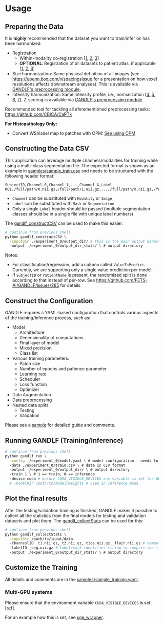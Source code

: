 # Usage

## Preparing the Data

It is **highly** recommended that the dataset you want to train/infer on has been harmonized:

- Registration
  - Within-modality co-registration [[1](https://doi.org/10.1109/TMI.2014.2377694), [2](https://doi.org/10.1038/sdata.2017.117), [3](https://arxiv.org/abs/1811.02629)]
  - **OPTIONAL**: Registration of all datasets to patient atlas, if applicable [[1](https://doi.org/10.1109/TMI.2014.2377694), [2](https://doi.org/10.1038/sdata.2017.117), [3](https://arxiv.org/abs/1811.02629)]
- Size harmonization: Same physical definition of all images (see https://upenn.box.com/v/spacingsIssue for a presentation on how voxel resolutions affects downstream analyses). This is available via [GANDLF's preprocessing module](##Customize-the-Training).
- Intensity harmonization: Same intensity profile, i.e., normalization [[4](https://doi.org/10.1016/j.nicl.2014.08.008), [5](https://visualstudiomagazine.com/articles/2020/08/04/ml-data-prep-normalization.aspx), [6](https://developers.google.com/machine-learning/data-prep/transform/normalization), [7](https://towardsdatascience.com/understand-data-normalization-in-machine-learning-8ff3062101f0)]. Z-scoring is available via [GANDLF's preprocessing module](##Customize-the-Training).

Recommended tool for tackling all aforementioned preprocessing tasks: https://github.com/CBICA/CaPTk

**For Histopathology Only:**
- Convert WSI/label map to patches with OPM: [See using OPM](./GANDLF/OPM/README.md)

## Constructing the Data CSV

This application can leverage multiple channels/modalities for training while using a multi-class segmentation file. The expected format is shown as an example in [samples/sample_train.csv](../samples/sample_train.csv) and needs to be structured with the following header format:

```csv
SubjectID,Channel_0,Channel_1,...,Channel_X,Label
001,/full/path/0.nii.gz,/full/path/1.nii.gz,...,/full/path/X.nii.gz,/full/path/segmentation.nii.gz
```

- `Channel` can be substituted with `Modality` or `Image`
- `Label` can be substituted with `Mask` or `Segmentation`
- Only a single `Label` header should be passed (multiple segmentation classes should be in a single file with unique label numbers)

The [gandlf_constructCSV](../gandlf_constructCSV) can be used to make this easier:

```bash
# continue from previous shell
python gandlf_constructCSV \
  -inputDir ./experiment_0/output_dir/ # this is the main output directory of training step
  -output ./experiment_0/output_dir_stats/ \ # output directory
```

Notes:
- For classification/regression, add a column called `ValueToPredict`. Currently, we are supporting only a single value prediction per model.
- If `SubjectID` or `PatientName` is present, the randomized split is done according to that instead of per-row. See https://github.com/FETS-AI/GANDLF/issues/285 for details.

## Construct the Configuration

GANDLF requires a YAML-based configuration that controls various aspects of the training/inference process, such as:

- Model
  - Architecture
  - Dimensionality of computations 
  - Final layer of model
  - Mixed precision
  - Class list
- Various training parameters:
  - Patch size
  - Number of epochs and patience parameter
  - Learning rate
  - Scheduler 
  - Loss function
  - Optimizer
- Data Augmentation
- Data preprocessing
- Nested data splits
  - Testing 
  - Validation 

Please see a [sample](../samples/sample_training.yaml) for detailed guide and comments.
## Running GANDLF (Training/Inference)

```bash
# continue from previous shell
python gandlf_run \
  -config ./experiment_0/model.yaml \ # model configuration - needs to be a valid YAML (check syntax using https://yamlchecker.com/)
  -data ./experiment_0/train.csv \ # data in CSV format 
  -output ./experiment_0/output_dir/ \ # output directory
  -train 1 \ # 1 == train, 0 == inference
  -device cuda # ensure CUDA_VISIBLE_DEVICES env variable is set for GPU device, -1 for CPU
  # -modelDir /path/to/model/weights # used in inference mode
```

## Plot the final results

After the testing/validation training is finished, GANDLF makes it possible to collect all the statistics from the final models for testing and validation datasets and plot them. The [gandlf_collectStats](../gandlf_collectStats) can be used for this:

```bash
# continue from previous shell
python gandlf_collectStats \
  -inputDir /path/to/input/data 
  -channeslID _t1.nii.gz,_t2.nii.gz,_t1ce.nii.gz,_flair.nii.gz # comma-separated strings to compare the filenames from inputDir
  -labelID _seg.nii.gz # Label/mask identifier string to compare the filenames from inputDir
  -output ./experiment_0/output_dir_stats/ \ # output directory
```

## Customize the Training

All details and comments are in the [samples/sample_training.yaml](../samples/sample_training.yaml).

### Multi-GPU systems

Please ensure that the environment variable `CUDA_VISIBLE_DEVICES` is set [[ref](https://developer.nvidia.com/blog/cuda-pro-tip-control-gpu-visibility-cuda_visible_devices/)].

For an example how this is set, see [sge_wrapper](../samples/sge_wrapper).
